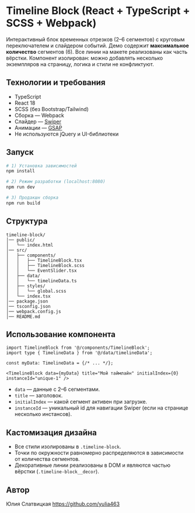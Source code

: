 # Timeline Block (React + TypeScript + SCSS + Webpack)

Интерактивный блок временных отрезков (2–6 сегментов) с круговым переключателем и слайдером событий.
Демо содержит **максимальное количество** сегментов (6). Все линии на макете реализованы как часть вёрстки.
Компонент изолирован: можно добавлять несколько экземпляров на страницу, логика и стили не конфликтуют.

## Технологии и требования

- TypeScript
- React 18 
- SCSS (без Bootstrap/Tailwind)
- Сборка — Webpack
- Слайдер — [Swiper](https://swiperjs.com/)
- Анимации — [GSAP](https://greensock.com/gsap/)
- Не используются jQuery и UI-библиотеки

## Запуск

```bash
# 1) Установка зависимостей
npm install

# 2) Режим разработки (localhost:8080)
npm run dev

# 3) Продакшн сборка
npm run build
```

## Структура

```
timeline-block/
│── public/
│   └── index.html
│── src/
│   ├── components/
│   │   ├── TimelineBlock.tsx
│   │   ├── TimelineBlock.scss
│   │   └── EventSlider.tsx
│   ├── data/
│   │   └── timelineData.ts
│   ├── styles/
│   │   └── global.scss
│   └── index.tsx
│── package.json
│── tsconfig.json
│── webpack.config.js
│── README.md
```

## Использование компонента

```tsx
import TimelineBlock from '@/components/TimelineBlock';
import type { TimelineData } from '@/data/timelineData';

const myData: TimelineData = {/* ... */};

<TimelineBlock data={myData} title="Мой таймлайн" initialIndex={0} instanceId="unique-1" />
```

- `data` — данные с 2–6 сегментами.
- `title` — заголовок.
- `initialIndex` — какой сегмент активен при загрузке.
- `instanceId` — уникальный id для навигации Swiper (если на странице несколько инстансов).

## Кастомизация дизайна

- Все стили изолированы в `.timeline-block`.
- Точки по окружности равномерно распределяются в зависимости от количества сегментов.
- Декоративные линии реализованы в DOM и являются частью вёрстки (`.timeline-block__decor`).

## Автор 
Юлия Слатвицкая https://github.com/yulia463 
